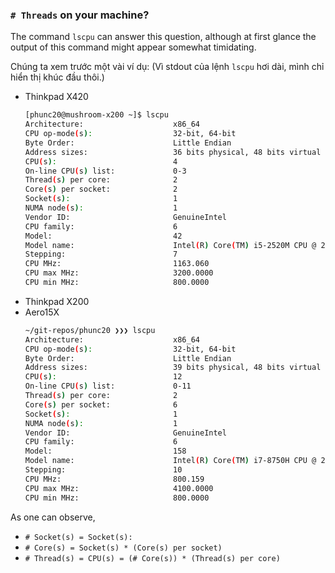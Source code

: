 ### `# Threads` on your machine?
The command `lscpu` can answer this question, although at first glance the output of this command
might appear somewhat timidating.

Chúng ta xem trước một vài ví dụ: (Vì stdout của lệnh `lscpu` hơi dài, mình chỉ hiển thị khúc đầu thôi.)
- Thinkpad X420
  ```bash
  [phunc20@mushroom-x200 ~]$ lscpu
  Architecture:                    x86_64
  CPU op-mode(s):                  32-bit, 64-bit
  Byte Order:                      Little Endian
  Address sizes:                   36 bits physical, 48 bits virtual
  CPU(s):                          4
  On-line CPU(s) list:             0-3
  Thread(s) per core:              2
  Core(s) per socket:              2
  Socket(s):                       1
  NUMA node(s):                    1
  Vendor ID:                       GenuineIntel
  CPU family:                      6
  Model:                           42
  Model name:                      Intel(R) Core(TM) i5-2520M CPU @ 2.50GHz
  Stepping:                        7
  CPU MHz:                         1163.060
  CPU max MHz:                     3200.0000
  CPU min MHz:                     800.0000
  ```
- Thinkpad X200
- Aero15X
  ```bash
  ~/git-repos/phunc20 ❯❯❯ lscpu
  Architecture:                    x86_64
  CPU op-mode(s):                  32-bit, 64-bit
  Byte Order:                      Little Endian    
  Address sizes:                   39 bits physical, 48 bits virtual
  CPU(s):                          12
  On-line CPU(s) list:             0-11
  Thread(s) per core:              2
  Core(s) per socket:              6
  Socket(s):                       1
  NUMA node(s):                    1
  Vendor ID:                       GenuineIntel
  CPU family:                      6
  Model:                           158
  Model name:                      Intel(R) Core(TM) i7-8750H CPU @ 2.20GHz
  Stepping:                        10
  CPU MHz:                         800.159
  CPU max MHz:                     4100.0000
  CPU min MHz:                     800.0000
  ```


As one can observe,
- `# Socket(s) = Socket(s):` 
- `# Core(s) = Socket(s) * (Core(s) per socket)` 
- `# Thread(s) = CPU(s) = (# Core(s)) * (Thread(s) per core)`
